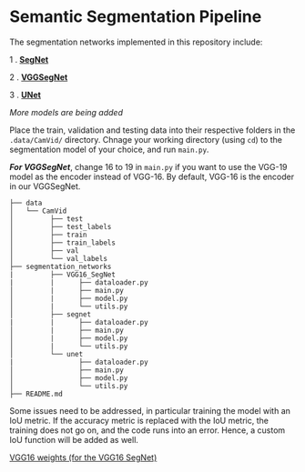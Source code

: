# Semantic Segmentation Pipeline

The segmentation networks implemented in this repository include:

1 . [**SegNet**](https://github.com/Anurag-Gade/brain-labelling-MIT/tree/main/segmentation_networks/segnet)

2 . [**VGGSegNet**](https://github.com/Anurag-Gade/brain-labelling-MIT/tree/main/segmentation_networks/VGG16_SegNet)

3 . [**UNet**](https://github.com/Anurag-Gade/brain-labelling-MIT/tree/main/segmentation_networks/unet)

*More models are being added*

Place the train, validation and testing data into their respective folders in the `.data/CamVid/` directory. Chnage your working directory (using `cd`) to the segmentation model of your choice, and run `main.py`. 

***For VGGSegNet***, change 16 to 19 in `main.py` if you want to use the VGG-19 model as the encoder instead of VGG-16. By default, VGG-16 is the encoder in our VGGSegNet.

```
├── data
│   └── CamVid
│         ├── test
│         ├── test_labels
│         ├── train
│         ├── train_labels
│         ├── val
│         └── val_labels
├── segmentation_networks
|         ├── VGG16_SegNet
|         |      ├── dataloader.py
│         |      ├── main.py
│         |      ├── model.py
│         |      └── utils.py
│         ├── segnet
|         |      ├── dataloader.py
│         |      ├── main.py
│         |      ├── model.py
│         |      └── utils.py
│         └── unet
|                ├── dataloader.py
│                ├── main.py
│                ├── model.py
│                └── utils.py
├── README.md 
```

Some issues need to be addressed, in particular training the model with an IoU metric. If the accuracy metric is replaced with the IoU metric, the training does not go on, and the code runs into an error. Hence, a custom IoU function will be added as well. 

[VGG16 weights (for the VGG16 SegNet)](https://github.com/fchollet/deep-learning-models/releases/download/v0.1/vgg16_weights_tf_dim_ordering_tf_kernels_notop.h5)
